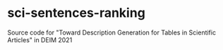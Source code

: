 # sci-sentences-ranking

Source code for "Toward Description Generation for Tables in Scientific Articles" in DEIM 2021
